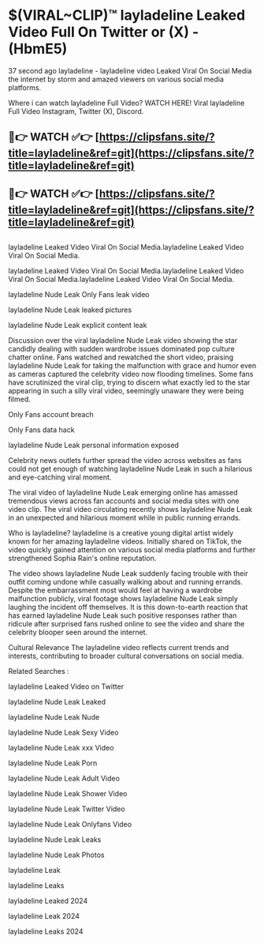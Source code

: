 # $(VIRAL~CLIP)™ layladeline Leaked Video Full On Twitter or (X) -(HbmE5)
37 second ago layladeline - layladeline video Leaked Viral On Social Media the internet by storm and amazed viewers on various social media platforms.

Where i can watch layladeline Full Video? WATCH HERE! Viral layladeline Full Video Instagram, Twitter (X), Discord.

## 🔴👉 WATCH ✅👉 [https://clipsfans.site/?title=layladeline&ref=git](https://clipsfans.site/?title=layladeline&ref=git)
## 🔴👉 WATCH ✅👉 [https://clipsfans.site/?title=layladeline&ref=git](https://clipsfans.site/?title=layladeline&ref=git)
##
layladeline Leaked Video Viral On Social Media.layladeline Leaked Video Viral On Social Media.

layladeline Leaked Video Viral On Social Media.layladeline Leaked Video Viral On Social Media.layladeline Leaked Video Viral On Social Media.

layladeline Nude Leak Only Fans leak video

layladeline Nude Leak leaked pictures

layladeline Nude Leak explicit content leak

Discussion over the viral layladeline Nude Leak video showing the star candidly dealing with sudden wardrobe issues dominated pop culture chatter online. Fans watched and rewatched the short video, praising layladeline Nude Leak for taking the malfunction with grace and humor even as cameras captured the celebrity video now flooding timelines. Some fans have scrutinized the viral clip, trying to discern what exactly led to the star appearing in such a silly viral video, seemingly unaware they were being filmed.


Only Fans account breach

Only Fans data hack

layladeline Nude Leak personal information exposed

Celebrity news outlets further spread the video across websites as fans could not get enough of watching layladeline Nude Leak in such a hilarious and eye-catching viral moment.


The viral video of layladeline Nude Leak emerging online has amassed tremendous views across fan accounts and social media sites with one video clip. The viral video circulating recently shows layladeline Nude Leak in an unexpected and hilarious moment while in public running errands.


Who is layladeline? layladeline is a creative young digital artist widely known for her amazing layladeline videos. Initially shared on TikTok, the video quickly gained attention on various social media platforms and further strengthened Sophia Rain's online reputation.

The video shows layladeline Nude Leak suddenly facing trouble with their outfit coming undone while casually walking about and running errands. Despite the embarrassment most would feel at having a wardrobe malfunction publicly, viral footage shows layladeline Nude Leak simply laughing the incident off themselves. It is this down-to-earth reaction that has earned layladeline Nude Leak such positive responses rather than ridicule after surprised fans rushed online to see the video and share the celebrity blooper seen around the internet.

Cultural Relevance The layladeline video reflects current trends and interests, contributing to broader cultural conversations on social media.

Related Searches :

layladeline Leaked Video on Twitter

layladeline Nude Leak Leaked

layladeline Nude Leak Nude

layladeline Nude Leak Sexy Video

layladeline Nude Leak xxx Video

layladeline Nude Leak Porn

layladeline Nude Leak Adult Video

layladeline Nude Leak Shower Video

layladeline Nude Leak Twitter Video

layladeline Nude Leak Onlyfans Video

layladeline Nude Leak Leaks

layladeline Nude Leak Photos

layladeline Leak

layladeline Leaks

layladeline Leaked 2024

layladeline Leak 2024

layladeline Leaks 2024
